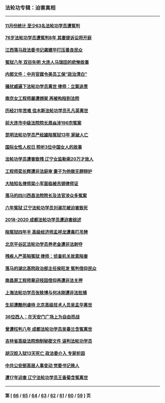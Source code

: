 ### 法轮功专辑：迫害真相
---
#### [11月份统计 至少63名法轮功学员遭冤判](../../pages/nf4379/n13416813.md?12060430) 
#### [76岁法轮功学员遭冤判8年 其妻提诉讼将开庭](../../pages/nf4379/n13415071.md?12060430) 
#### [江西落马政法委书记龚建华打压善良民众](../../pages/nf4379/n13412606.md?12060430) 
#### [冤狱八年 双目失明 大连人马瑞田的悲惨故事](../../pages/nf4379/n13413203.md?12060430) 
#### [内部文件：中共官媒令美员工保“政治清白”](../../pages/nf4379/n13413559.md?12060430) 
#### [骚扰威逼下法轮功学员离世 律师：立案追责](../../pages/nf4379/n13411227.md?12060430) 
#### [南京女工程师屡遭绑架 再被构陷到法院](../../pages/nf4379/n13410744.md?12060430) 
#### [历经21年苦难 佳木斯法轮功学员孔凡英离世](../../pages/nf4379/n13410256.md?12060430) 
#### [前大连市中级法院院长周焱涉196宗冤案](../../pages/nf4379/n13408040.md?12060430) 
#### [昆明法轮功学员严经雄陷冤狱13年 家破人亡](../../pages/nf4379/n13408438.md?12060430) 
#### [国际女性人权日 聆听3位中国女人的故事](../../pages/nf4379/n13406864.md?12060430) 
#### [法轮功学员遭害致残 辽宁女监勒索20万才放人](../../pages/nf4379/n13406210.md?12060430) 
#### [工程师栾长辉遭非法庭审 妻子为他做无罪辩护](../../pages/nf4379/n13405677.md?12060430) 
#### [大陆知名律师梁小军面临被吊销律师证](../../pages/nf4379/n13404552.md?12060430) 
#### [落马的四川西昌法院院长及法官涉众多冤案](../../pages/nf4379/n13400861.md?12060430) 
#### [六年冤狱 辽宁法轮功学员刘淑花被迫害致死](../../pages/nf4379/n13403835.md?12060430) 
#### [2018-2020 成都法轮功学员遭迫害综述](../../pages/nf4379/n13398532.md?12060430) 
#### [陷冤狱四年半 高级经济师孟祥龙遭毒打吊铐](../../pages/nf4379/n13400275.md?12060430) 
#### [北京平谷区法轮功学员养老金遭非法剥夺](../../pages/nf4379/n13397851.md?12060430) 
#### [残疾人严英陷冤狱 律师：侦查机关故意陷害](../../pages/nf4379/n13396140.md?12060430) 
#### [落马的湖北高院政治部主任侯旺发 冤判信仰民众](../../pages/nf4379/n13393338.md?12060430) 
#### [南昌原工程师章迎枝因信仰再遭非法关押](../../pages/nf4379/n13391753.md?12060430) 
#### [上海法轮功学员张轶博与何冰刚遭非法批捕](../../pages/nf4379/n13386352.md?12060430) 
#### [生前遭酷刑虐待 北京高级技术人员吴孟华离世](../../pages/nf4379/n13389366.md?12060430) 
#### [36位西人：在天安门广场上为自由而战](../../pages/nf4379/n13390029.md?12060430) 
#### [曾遭枉判八年 成都法轮功学员吴春兰含冤离世](../../pages/nf4379/n13389091.md?12060430) 
#### [吉林省高级法院炮制秘密文件 诬判法轮功学员](../../pages/nf4379/n13386693.md?12060430) 
#### [胡汉姣入狱13天死亡 政法委介入 专家析因](../../pages/nf4379/n13388004.md?12060430) 
#### [中共公安部高层人事变动 党委书记换人](../../pages/nf4379/n13387129.md?12060430) 
#### [遭17年迫害 辽宁法轮功学员王香菊含冤离世](../../pages/nf4379/n13384484.md?12060430) 

---
#### 第 [ [66](./66.md?12060430) / [65](./65.md?12060430) / [64](./64.md?12060430) / [63](./63.md?12060430) / [62](./62.md?12060430) / [61](./61.md?12060430) / [60](./60.md?12060430) / [59](./59.md?12060430) ] 页
